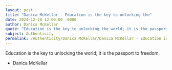 ```yaml
---
layout: post
title: "Danica McKellar - Education is the key to unlocking the"
date: 2024-12-28 12:00:00 -0000
author: Danica McKellar
quote: "Education is the key to unlocking the world; it is the passport to freedom."
subject: Authenticity
permalink: /Authenticity/Danica McKellar/Danica McKellar - Education is the key to unlocking the
---
```


Education is the key to unlocking the world; it is the passport to freedom.

- Danica McKellar
